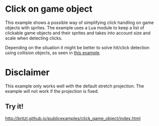 # Click on game object
This example shows a possible way of simplifying click handling on game objects with sprites. The example uses a Lua module to keep a list of clickable game objects and their sprites and takes into account size and scale when detecting clicks.

Depending on the situation it might be better to solve hit/click detection using collision objects, as seen in [this example](https://github.com/britzl/publicexamples/tree/master/examples/click_and_drag).

# Disclaimer
This example only works well with the default stretch projection. The example will not work if the projection is fixed.

## Try it!
http://britzl.github.io/publicexamples/click_game_object/index.html
